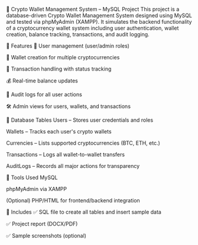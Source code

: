 🔐 Crypto Wallet Management System – MySQL Project
This project is a database-driven Crypto Wallet Management System designed using MySQL and tested via phpMyAdmin (XAMPP). It simulates the backend functionality of a cryptocurrency wallet system including user authentication, wallet creation, balance tracking, transactions, and audit logging.

📂 Features
👥 User management (user/admin roles)

💼 Wallet creation for multiple cryptocurrencies

🔁 Transaction handling with status tracking

💰 Real-time balance updates

📜 Audit logs for all user actions

🛠 Admin views for users, wallets, and transactions

🧱 Database Tables
Users – Stores user credentials and roles

Wallets – Tracks each user's crypto wallets

Currencies – Lists supported cryptocurrencies (BTC, ETH, etc.)

Transactions – Logs all wallet-to-wallet transfers

AuditLogs – Records all major actions for transparency

🧪 Tools Used
MySQL

phpMyAdmin via XAMPP

(Optional) PHP/HTML for frontend/backend integration

📄 Includes
✅ SQL file to create all tables and insert sample data

✅ Project report (DOCX/PDF)

✅ Sample screenshots (optional)
